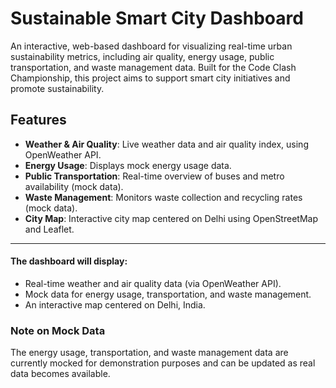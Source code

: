 # **Sustainable Smart City Dashboard**

An interactive, web-based dashboard for visualizing real-time urban sustainability metrics, including air quality, energy usage, public transportation, and waste management data. Built for the Code Clash Championship, this project aims to support smart city initiatives and promote sustainability.

## **Features**
- **Weather & Air Quality**: Live weather data and air quality index, using OpenWeather API.
- **Energy Usage**: Displays mock energy usage data.
- **Public Transportation**: Real-time overview of buses and metro availability (mock data).
- **Waste Management**: Monitors waste collection and recycling rates (mock data).
- **City Map**: Interactive city map centered on Delhi using OpenStreetMap and Leaflet.

---
#### The dashboard will display:
 - Real-time weather and air quality data (via OpenWeather API).
 - Mock data for energy usage, transportation, and waste management.
 - An interactive map centered on Delhi, India.
### Note on Mock Data
The energy usage, transportation, and waste management data are currently mocked for demonstration purposes and can be updated as real data becomes available.

